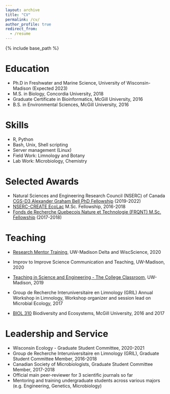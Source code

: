 ```yaml
---
layout: archive
title: "CV"
permalink: /cv/
author_profile: true
redirect_from:
  - /resume
---
```


{% include base_path %}

Education
======
* Ph.D in Freshwater and Marine Science, University of Wisconsin-Madison (Expected 2023)
* M.S. in Biology, Concordia University, 2018
* Graduate Certificate in Bioinformatics, McGill University, 2016
* B.S. in Environmental Sciences, McGill University, 2016

Skills
======
* R, Python
* Bash, Unix, Shell scripting
* Server management (Linux)
* Field Work: Limnology and Botany
* Lab Work: Microbiology, Chemistry

Selected Awards
======
* Natural Sciences and Engineering Research Council (NSERC) of Canada [CGS-D3 Alexander Graham Bell PhD Fellowship](https://www.nserc-crsng.gc.ca/Students-Etudiants/PG-CS/CGSD-BESCD_eng.asp) (2019-2022)
* [NSERC-CREATE EcoLac](https://oraprdnt.uqtr.uquebec.ca/pls/public/gscw031?owa_no_site=4132) M.Sc. Fellowship, 2016-2018
* [Fonds de Recherche Quebecois Nature et Technologie (FRQNT) M.Sc. Fellowship](http://www.frqnt.gouv.qc.ca/en/bourses-et-subventions/consulter-les-programmes-remplir-une-demande/bourse/programs-of-scholarships-of-2supndsup-and-3suprdsup-cycles-pmx5tfyt1592833344678) (2017-2018)
  
Teaching
======
* [Research Mentor Training](https://wiscience.wisc.edu/mentor-training), UW-Madison Delta and WiscScience, 2020
* Improv to Improve Science Communication and Teaching, UW-Madison, 2020
* [Teaching in Science and Engineering - The College Classroom](https://delta.wisc.edu/2019/08/07/college-classroom/), UW-Madison, 2019

* Group de Recherche Interuniversitaire en Limnology (GRIL) Annual Workshop in Limnology, Workshop organizer and session lead on Microbial Ecology, 2017

* [BIOL 310](https://www.mcgill.ca/study/2017-2018/courses/biol-310) Biodiversity and Ecosystems, McGill University, 2016 and 2017

Leadership and Service
======
* Wisconsin Ecology - Graduate Student Committee, 2020-2021
* Group de Recherche Interuniversitaire en Limnology (GRIL), Graduate Student Committee Member, 2016-2018
* Canadian Society of Microbiologists, Graduate Student Committee Member, 2017-2018
* Official main peer-reviewer for 3 scientific journals so far
* Mentoring and training undergraduate students across various majors (e.g. Engineering, Genetics, Microbiology)
